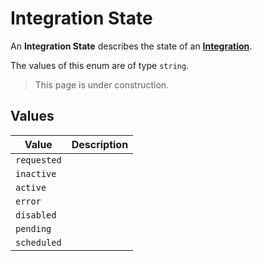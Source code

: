 # Integration State
An **Integration State** describes the state of an
**[Integration](../integration)**.

The values of this enum are of type `string`.

> This page is under construction.

## Values
| Value | Description |
| ----- | ----------- |
| `requested` | 
| `inactive` |
| `active` |
| `error` |
| `disabled` |
| `pending` | 
| `scheduled` | 

